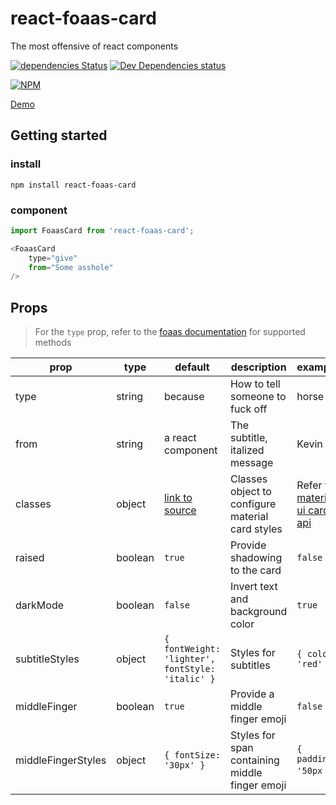 # react-foaas-card

The most offensive of react components

[![dependencies Status](https://david-dm.org/circa10a/react-foaas-card/status.svg)](https://david-dm.org/circa10a/react-foaas-card)
[![Dev Dependencies status](https://img.shields.io/david/dev/circa10a/react-foaas-card.svg?style=flat-square)](https://david-dm.org/circa10a/react-foaas-card?type=dev)

[![NPM](https://nodei.co/npm/react-foaas-card.png?downloads=true&downloadRank=true&stars=true)](https://nodei.co/npm/react-foaas-card)

[Demo](https://caleblemoine.dev/react-foaas-card/)

## Getting started

### install

```shell
npm install react-foaas-card
```

### component

```javascript
import FoaasCard from 'react-foaas-card';

<FoaasCard
    type="give"
    from="Some asshole"
/>
```

## Props

> For the `type` prop, refer to the [foaas documentation](https://foaas.com/) for supported methods

| prop | type | default | description | example |
|---|---|---|---|--|
| type | string | because | How to tell someone to fuck off| horse |
| from | string  | a react component | The subtitle, italized message | Kevin |
| classes | object | [link to source](https://github.com/circa10a/react-foaas-card/blob/master/src/index.js#L27-L39) | Classes object to configure material card styles | Refer to [material ui card api](https://material-ui.com/api/card/) |
| raised | boolean | `true` | Provide shadowing to the card | `false` |
| darkMode | boolean | `false` | Invert text and background color | `true` |
| subtitleStyles | object | `{ fontWeight: 'lighter', fontStyle: 'italic' }` | Styles for subtitles | `{ color: 'red' }` |
| middleFinger | boolean | `true` | Provide a middle finger emoji | `false` |
| middleFingerStyles | object | `{ fontSize: '30px' }` | Styles for span containing middle finger emoji | `{ padding: '50px` } |
